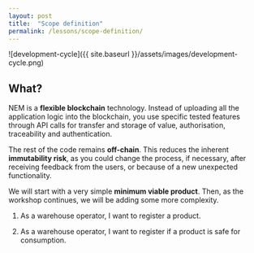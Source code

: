 ```yaml
---
layout: post
title:  "Scope definition"
permalink: /lessons/scope-definition/
---
```


![development-cycle]({{ site.baseurl }}/assets/images/development-cycle.png)

## What?

NEM is a **flexible blockchain** technology.  Instead of uploading all the application logic into the blockchain, you use specific tested features through API calls for transfer and storage of value, authorisation, traceability and authentication.

The rest of the code remains **off-chain**. This reduces the inherent **immutability risk**, as you could change the process, if necessary, after receiving feedback from the users, or because of a new unexpected functionality.

We will start with a very simple  **minimum viable product**. Then, as the workshop continues, we will be adding some more complexity.

1) As a warehouse operator, I want to register a product.

2) As a warehouse operator, I want to register if a product is safe for consumption.